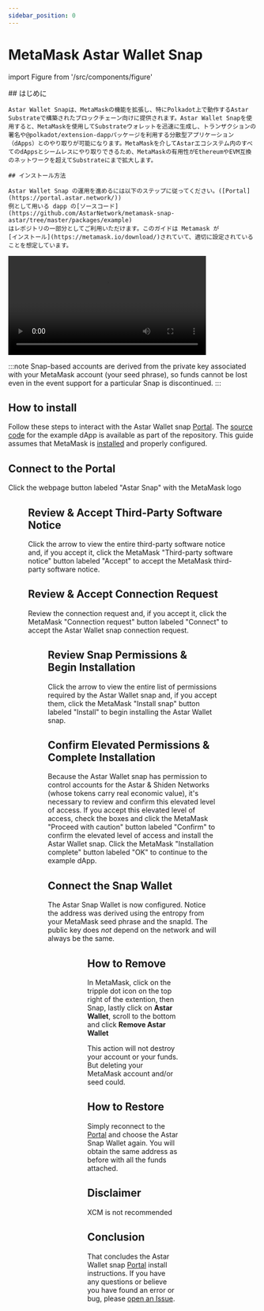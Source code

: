 ```yaml
---
sidebar_position: 0
---
```


# MetaMask Astar Wallet Snap

import Figure from '/src/components/figure'

<!-- markdownlint-disable MD033 -->

<div style={{ display: 'flex', justifyContent: 'space-between' }}>
  <div style={{ marginRight: '10px' }}>
    ## はじめに

```
Astar Wallet Snapは、MetaMaskの機能を拡張し、特にPolkadot上で動作するAstar Substrateで構築されたブロックチェーン向けに提供されます。Astar Wallet Snapを使用すると、MetaMaskを使用してSubstrateウォレットを迅速に生成し、トランザクションの署名や@polkadot/extension-dappパッケージを利用する分散型アプリケーション（dApps）とのやり取りが可能になります。MetaMaskを介してAstarエコシステム内のすべてのdAppsとシームレスにやり取りできるため、MetaMaskの有用性がEthereumやEVM互換のネットワークを超えてSubstrateにまで拡大します。

## インストール方法

Astar Wallet Snap の運用を進めるには以下のステップに従ってください。([Portal](https://portal.astar.network/))
例として用いる dapp の[ソースコード](https://github.com/AstarNetwork/metamask-snap-astar/tree/master/packages/example)
はレポジトリの一部分としてご利用いただけます。このガイドは Metamask が
[インストール](https://metamask.io/download/)されていて、適切に設定されていることを想定しています。
```

  </div>
  <div>
    <video width="400" controls>
      <source src={require('/docs/use/manage-wallets/wallet-providers/img/astar_snap_30s_v1.mp4').default } />
    </video>
  </div>
</div>

:::note
Snap-based accounts are derived from the private key associated with your MetaMask account (your seed phrase), so funds cannot be lost even in the event support for a particular Snap is discontinued.
:::

## How to install

Follow these steps to interact with the Astar Wallet snap
[Portal](https://portal.astar.network/). The
[source code](https://github.com/AstarNetwork/metamask-snap-astar/tree/master/packages/example)
for the example dApp is available as part of the repository. This guide assumes
that MetaMask is [installed](https://metamask.io/download/) and properly
configured.

## Connect to the Portal

Click the webpage button labeled "Astar Snap" with the MetaMask logo

<Figure caption='Connect to the Portal' src={require('/docs/use/manage-wallets/wallet-providers/img/01.png').default } width="100%" />

## Review & Accept Third-Party Software Notice

Click the arrow to view the entire third-party software notice and, if you
accept it, click the MetaMask "Third-party software notice" button labeled
"Accept" to accept the MetaMask third-party software notice.

<!-- markdownlint-disable MD033 -->

<div style={{ display: 'flex', justifyContent: 'space-between' }}>
  <div style={{ marginRight: '10px' }}>
    <Figure caption='Review 3rd-Party Software Notice' src={require('/docs/use/manage-wallets/wallet-providers/img/02.png').default } width="100%" /></div>
  <div>
    <Figure caption='Accept 3rd-Party Software Notice' src={require('/docs/use/manage-wallets/wallet-providers/img/03.png').default } width="100%" /></div>
</div>

## Review & Accept Connection Request

Review the connection request and, if you accept it, click the MetaMask
"Connection request" button labeled "Connect" to accept the Astar Wallet snap
connection request.

<Figure caption='Connection Request' src={require('/docs/use/manage-wallets/wallet-providers/img/04.png').default } width="40%" />

## Review Snap Permissions & Begin Installation

Click the arrow to view the entire list of permissions required by the Astar
Wallet snap and, if you accept them, click the MetaMask "Install snap" button
labeled "Install" to begin installing the Astar Wallet snap.

<div style={{ display: 'flex', justifyContent: 'space-between' }}>
  <div style={{ marginRight: '10px' }}>
    <Figure caption='Review Permissions' src={require('/docs/use/manage-wallets/wallet-providers/img/05.png').default } width="100%" /></div>
  <div>
    <Figure caption='Begin Installation' src={require('/docs/use/manage-wallets/wallet-providers/img/06.png').default } width="100%" /></div>
</div>

## Confirm Elevated Permissions & Complete Installation

Because the Astar Wallet snap has permission to control accounts for the
Astar & Shiden Networks (whose tokens carry real economic value), it's
necessary to review and confirm this elevated level of access. If you accept
this elevated level of access, check the boxes and click the MetaMask "Proceed with
caution" button labeled "Confirm" to confirm the elevated level of access and
install the Astar Wallet snap. Click the MetaMask "Installation complete"
button labeled "OK" to continue to the example dApp.

<div style={{ display: 'flex', justifyContent: 'space-between' }}>
  <div style={{ marginRight: '10px' }}>
    <Figure caption='Confirm Elevated Permissions' src={require('/docs/use/manage-wallets/wallet-providers/img/08.png').default } width="100%" /></div>
  <div>
    <Figure caption='Installation is Complete' src={require('/docs/use/manage-wallets/wallet-providers/img/09.png').default } width="100%" /></div>
</div>

## Connect the Snap Wallet

The Astar Snap Wallet is now configured. Notice the address
was derived using the entropy from your MetaMask seed phrase and the snapId.
The public key does _not_ depend on the network and will always be the same.

<Figure caption='Connect' src={require('/docs/use/manage-wallets/wallet-providers/img/10.png').default } width="100%" />

<Figure caption='Account Details' src={require('/docs/use/manage-wallets/wallet-providers/img/13.png').default } width="100%" />

## How to Remove

In MetaMask, click on the tripple dot icon on the top right of the extention, then Snap,
lastly click on **Astar Wallet**, scroll to the bottom and click **Remove Astar Wallet**

This action will not destroy your account or your funds. But deleting your MetaMask account and/or seed could.

<div style={{ display: 'flex', justifyContent: 'space-between' }}>
  <div style={{ marginRight: '10px' }}>
    <Figure caption='Remove Astar Wallet' src={require('/docs/use/manage-wallets/wallet-providers/img/11.png').default } width="100%" /></div>
  <div>
    <Figure caption='Remove Snap' src={require('/docs/use/manage-wallets/wallet-providers/img/12.png').default } width="100%" /></div>
</div>

## How to Restore

Simply reconnect to the [Portal](https://portal.astar.network/) and choose the Astar Snap Wallet again.
You will obtain the same address as before with all the funds attached.

## Disclaimer

XCM is not recommended

## Conclusion

That concludes the Astar Wallet snap [Portal](https://portal.astar.network/) install instructions. If you have any
questions or believe you have found an error or bug, please
[open an Issue](https://github.com/AstarNetwork/metamask-snap-astar/issues/new).
